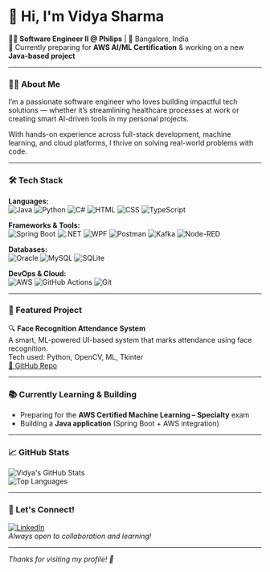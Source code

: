 # 👋 Hi, I'm Vidya Sharma

👩‍💻 **Software Engineer II @ Philips** | 📍 Bangalore, India  
🌱 Currently preparing for **AWS AI/ML Certification** & working on a new **Java-based project**

---

### 👩‍🔬 About Me

I’m a passionate software engineer who loves building impactful tech solutions — whether it’s streamlining healthcare processes at work or creating smart AI-driven tools in my personal projects.

With hands-on experience across full-stack development, machine learning, and cloud platforms, I thrive on solving real-world problems with code.

---

### 🛠️ Tech Stack

**Languages:**  
![Java](https://img.shields.io/badge/Java-blue.svg?logo=java) ![Python](https://img.shields.io/badge/Python-FFD43B.svg?logo=python&logoColor=blue) ![C#](https://img.shields.io/badge/C%23-239120?logo=c-sharp&logoColor=white) ![HTML](https://img.shields.io/badge/HTML-E34F26?logo=html5&logoColor=white) ![CSS](https://img.shields.io/badge/CSS-1572B6?logo=css3&logoColor=white) ![TypeScript](https://img.shields.io/badge/TypeScript-3178C6?logo=typescript&logoColor=white)

**Frameworks & Tools:**  
![Spring Boot](https://img.shields.io/badge/Spring_Boot-6DB33F?logo=springboot&logoColor=white) ![.NET](https://img.shields.io/badge/.NET-512BD4?logo=dotnet&logoColor=white) ![WPF](https://img.shields.io/badge/WPF-512BD4?logo=windows&logoColor=white) ![Postman](https://img.shields.io/badge/Postman-FF6C37?logo=postman&logoColor=white) ![Kafka](https://img.shields.io/badge/Kafka-231F20?logo=apachekafka&logoColor=white) ![Node-RED](https://img.shields.io/badge/Node--RED-8F0000?logo=nodered&logoColor=white)

**Databases:**  
![Oracle](https://img.shields.io/badge/Oracle-F80000?logo=oracle&logoColor=white) ![MySQL](https://img.shields.io/badge/MySQL-4479A1?logo=mysql&logoColor=white) ![SQLite](https://img.shields.io/badge/SQLite-003B57?logo=sqlite&logoColor=white)

**DevOps & Cloud:**  
![AWS](https://img.shields.io/badge/AWS-232F3E?logo=amazonaws&logoColor=white) ![GitHub Actions](https://img.shields.io/badge/GitHub_Actions-2088FF?logo=githubactions&logoColor=white) ![Git](https://img.shields.io/badge/Git-F05032?logo=git&logoColor=white)

---

### 🚀 Featured Project

🔍 **Face Recognition Attendance System**  
A smart, ML-powered UI-based system that marks attendance using face recognition.  
Tech used: Python, OpenCV, ML, Tkinter  
[🔗 GitHub Repo](#)

---

### 📚 Currently Learning & Building
- Preparing for the **AWS Certified Machine Learning – Specialty** exam
- Building a **Java application** (Spring Boot + AWS integration)

---

### 📈 GitHub Stats

![Vidya's GitHub Stats](https://github-readme-stats.vercel.app/api?username=sharma021&show_icons=true&theme=radical)  
![Top Languages](https://github-readme-stats.vercel.app/api/top-langs/?username=sharma021&layout=compact&theme=radical)

---

### 💬 Let's Connect!

[![LinkedIn](https://img.shields.io/badge/LinkedIn-0077B5?logo=linkedin&logoColor=white)](https://www.linkedin.com/in/vidyasharma021/)  
_Always open to collaboration and learning!_

---

_Thanks for visiting my profile! 🌟_
